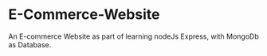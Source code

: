 # E-Commerce-Website

An E-commerce Website as part of learning nodeJs Express, with MongoDb as Database.  
